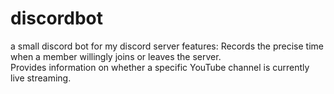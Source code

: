 # discordbot
a small discord bot for my discord server
features:
Records the precise time when a member willingly joins or leaves the server.  
Provides information on whether a specific YouTube channel is currently live streaming.  
